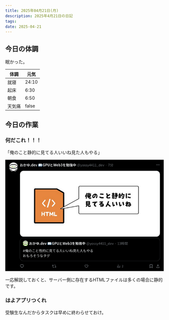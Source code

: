 ```yaml
---
title: 2025年04月21日(月)
description: 2025年4月21日の日記
tags: 
date: 2025-04-21
---
```

## 今日の体調
眠かった。

| 体調  | 元気    |
| --- | ----- |
| 就寝  | 24:10 |
| 起床  | 6:30  |
| 朝食  | 6:50  |
| 天気痛 | false |
## 今日の作業
### 何だこれ！！！
「俺のこと静的に見てる人いいね見た人もやる」

![](../../../assets/Pasted%20image%2020250421210554.png)

一応解説しておくと、サーバー側に存在するHTMLファイルは多くの場合に静的です。

### はよアプリつくれ
受験生なんだからタスクは早めに終わらせておけ。